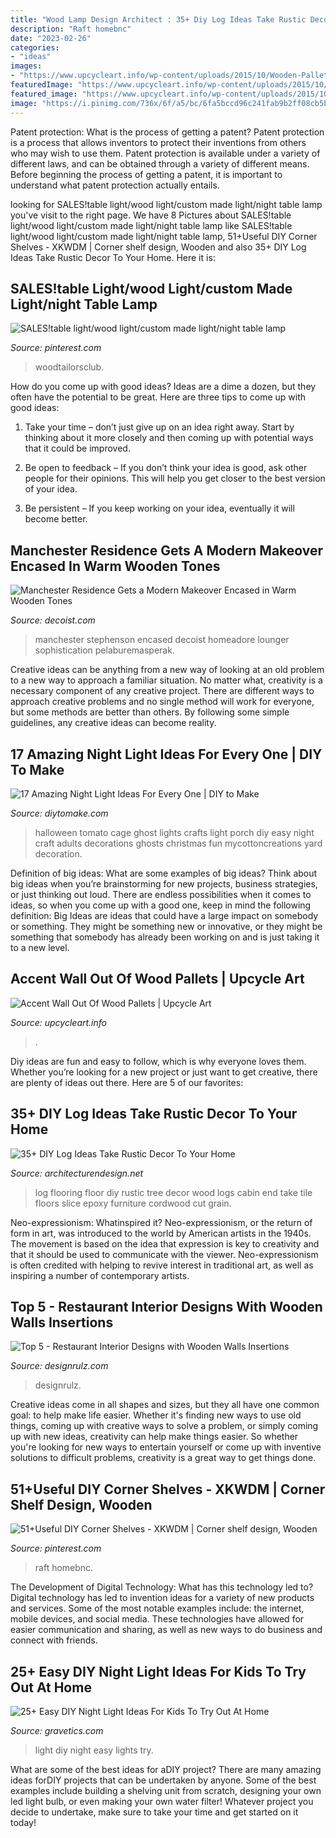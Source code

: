 ```yaml
---
title: "Wood Lamp Design Architect : 35+ Diy Log Ideas Take Rustic Decor To Your Home"
description: "Raft homebnc"
date: "2023-02-26"
categories:
- "ideas"
images:
- "https://www.upcycleart.info/wp-content/uploads/2015/10/Wooden-Pallet-Wall.jpg"
featuredImage: "https://www.upcycleart.info/wp-content/uploads/2015/10/Wooden-Pallet-Wall.jpg"
featured_image: "https://www.upcycleart.info/wp-content/uploads/2015/10/Wooden-Pallet-Wall.jpg"
image: "https://i.pinimg.com/736x/6f/a5/bc/6fa5bccd96c241fab9b2ff08cb5b8050.jpg"
---
```



Patent protection: What is the process of getting a patent?
Patent protection is a process that allows inventors to protect their inventions from others who may wish to use them. Patent protection is available under a variety of different laws, and can be obtained through a variety of different means. Before beginning the process of getting a patent, it is important to understand what patent protection actually entails.

	

		
looking for SALES!table light/wood light/custom made light/night table lamp you've visit to the right page. We have 8 Pictures about SALES!table light/wood light/custom made light/night table lamp like SALES!table light/wood light/custom made light/night table lamp, 51+Useful DIY Corner Shelves - XKWDM | Corner shelf design, Wooden and also 35+ DIY Log Ideas Take Rustic Decor To Your Home. Here it is:
		
    
## SALES!table Light/wood Light/custom Made Light/night Table Lamp

<img loading=lazy src="https://i.pinimg.com/736x/c8/e2/72/c8e2729a2991934d30e33dce0b571bda.jpg" onerror="this.onerror=null;this.src='https://tse4.mm.bing.net/th?id=OIP.VflKGg2xsaNs7I0TWYnfEAHaLI&amp;pid=15.1';" alt="SALES!table light/wood light/custom made light/night table lamp">

_Source: pinterest.com_

>woodtailorsclub. 

	

How do you come up with good ideas?
Ideas are a dime a dozen, but they often have the potential to be great. Here are three tips to come up with good ideas:
1. Take your time – don’t just give up on an idea right away. Start by thinking about it more closely and then coming up with potential ways that it could be improved.

2. Be open to feedback – If you don’t think your idea is good, ask other people for their opinions. This will help you get closer to the best version of your idea.

3. Be persistent – If you keep working on your idea, eventually it will become better.

    
## Manchester Residence Gets A Modern Makeover Encased In Warm Wooden Tones

<img loading=lazy src="https://cdn.decoist.com/wp-content/uploads/2013/07/modern-entrance.jpg" onerror="this.onerror=null;this.src='https://tse3.mm.bing.net/th?id=OIP.zioTjfJLawDIgmr3-pDP6gHaKE&amp;pid=15.1';" alt="Manchester Residence Gets a Modern Makeover Encased in Warm Wooden Tones">

_Source: decoist.com_

>manchester stephenson encased decoist homeadore lounger sophistication pelaburemasperak. 

	

Creative ideas can be anything from a new way of looking at an old problem to a new way to approach a familiar situation. No matter what, creativity is a necessary component of any creative project. There are different ways to approach creative problems and no single method will work for everyone, but some methods are better than others. By following some simple guidelines, any creative ideas can become reality.

    
## 17 Amazing Night Light Ideas For Every One | DIY To Make

<img loading=lazy src="http://www.diytomake.com/wp-content/uploads/2017/02/Halloween-Porch-Night-Light.jpg" onerror="this.onerror=null;this.src='https://tse3.mm.bing.net/th?id=OIP.2sy-yPawYIJH0Z3yZW3NfgHaJ4&amp;pid=15.1';" alt="17 Amazing Night Light Ideas For Every One | DIY to Make">

_Source: diytomake.com_

>halloween tomato cage ghost lights crafts light porch diy easy night craft adults decorations ghosts christmas fun mycottoncreations yard decoration. 

	

Definition of big ideas: What are some examples of big ideas?
Think about big ideas when you’re brainstorming for new projects, business strategies, or just thinking out loud. There are endless possibilities when it comes to ideas, so when you come up with a good one, keep in mind the following definition: 
Big Ideas are ideas that could have a large impact on somebody or something. They might be something new or innovative, or they might be something that somebody has already been working on and is just taking it to a new level.

    
## Accent Wall Out Of Wood Pallets | Upcycle Art

<img loading=lazy src="https://www.upcycleart.info/wp-content/uploads/2015/10/Wooden-Pallet-Wall.jpg" onerror="this.onerror=null;this.src='https://tse2.mm.bing.net/th?id=OIP.yYLbKz7JPSEI4vcfSE5A3QHaJ4&amp;pid=15.1';" alt="Accent Wall Out Of Wood Pallets | Upcycle Art">

_Source: upcycleart.info_

>. 

	

Diy ideas are fun and easy to follow, which is why everyone loves them. Whether you’re looking for a new project or just want to get creative, there are plenty of ideas out there. Here are 5 of our favorites: 

    
## 35+ DIY Log Ideas Take Rustic Decor To Your Home

<img loading=lazy src="http://cdn.architecturendesign.net/wp-content/uploads/2014/09/31-floor-log1.jpg" onerror="this.onerror=null;this.src='https://tse3.mm.bing.net/th?id=OIP.hVDtXUJvbm6_nT_ubbFAewHaFA&amp;pid=15.1';" alt="35+ DIY Log Ideas Take Rustic Decor To Your Home">

_Source: architecturendesign.net_

>log flooring floor diy rustic tree decor wood logs cabin end take tile floors slice epoxy furniture cordwood cut grain. 

	

Neo-expressionism: Whatinspired it?
Neo-expressionism, or the return of form in art, was introduced to the world by American artists in the 1940s. The movement is based on the idea that expression is key to creativity and that it should be used to communicate with the viewer. Neo-expressionism is often credited with helping to revive interest in traditional art, as well as inspiring a number of contemporary artists.

    
## Top 5 - Restaurant Interior Designs With Wooden Walls Insertions

<img loading=lazy src="https://cdn.designrulz.com/wp-content/uploads/2014/09/designrulz-cafe-003.jpg" onerror="this.onerror=null;this.src='https://tse2.mm.bing.net/th?id=OIP.LYyFmy2bKeHr_bed7YuxhwHaLI&amp;pid=15.1';" alt="Top 5 - Restaurant Interior Designs with Wooden Walls Insertions">

_Source: designrulz.com_

>designrulz. 

	

Creative ideas come in all shapes and sizes, but they all have one common goal: to help make life easier. Whether it's finding new ways to use old things, coming up with creative ways to solve a problem, or simply coming up with new ideas, creativity can help make things easier. So whether you're looking for new ways to entertain yourself or come up with inventive solutions to difficult problems, creativity is a great way to get things done.

    
## 51+Useful DIY Corner Shelves - XKWDM | Corner Shelf Design, Wooden

<img loading=lazy src="https://i.pinimg.com/736x/6f/a5/bc/6fa5bccd96c241fab9b2ff08cb5b8050.jpg" onerror="this.onerror=null;this.src='https://tse3.mm.bing.net/th?id=OIP.haleauSovm_f0XXv1RhpJQHaKE&amp;pid=15.1';" alt="51+Useful DIY Corner Shelves - XKWDM | Corner shelf design, Wooden">

_Source: pinterest.com_

>raft homebnc. 

	

The Development of Digital Technology: What has this technology led to?
Digital technology has led to invention ideas for a variety of new products and services. Some of the most notable examples include: the internet, mobile devices, and social media. These technologies have allowed for easier communication and sharing, as well as new ways to do business and connect with friends.

    
## 25+ Easy DIY Night Light Ideas For Kids To Try Out At Home

<img loading=lazy src="http://www.gravetics.com/wp-content/uploads/2017/07/Bedroom-fairy-lights.jpg" onerror="this.onerror=null;this.src='https://tse3.mm.bing.net/th?id=OIP.OQiuKRM-0DU05oTPopVyQwHaLH&amp;pid=15.1';" alt="25+ Easy DIY Night Light Ideas For Kids To Try Out At Home">

_Source: gravetics.com_

>light diy night easy lights try. 

	

What are some of the best ideas for aDIY project?
There are many amazing ideas forDIY projects that can be undertaken by anyone. Some of the best examples include building a shelving unit from scratch, designing your own led light bulb, or even making your own water filter! Whatever project you decide to undertake, make sure to take your time and get started on it today!

